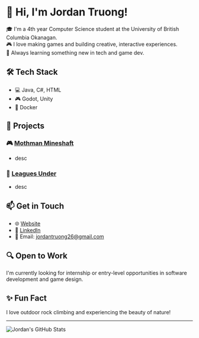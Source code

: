 # 👋 Hi, I'm Jordan Truong!

🎓 I'm a 4th year Computer Science student at the University of British Columbia Okanagan.  
🎮 I love making games and building creative, interactive experiences.  
🧠 Always learning something new in tech and game dev.

## 🛠️ Tech Stack
- 💻 Java, C#, HTML
- 🎮 Godot, Unity
- 🐳 Docker

## 🚀 Projects
### 🎮 [Mothman Mineshaft](#)
- desc

### 🌊 [Leagues Under](#)
- desc

## 📫 Get in Touch
- 🌐 [Website](#)
- 💼 [LinkedIn](#https://www.linkedin.com/in/jordan-truong-a0286b223/)
- 📧 Email: [jordantruong26@gmail.com](mailto:jordantruong26@gmail.com)

## 🔍 Open to Work
I'm currently looking for internship or entry-level opportunities in software development and game design.

## ✨ Fun Fact
I love outdoor rock climbing and experiencing the beauty of nature!

---

![Jordan's GitHub Stats](https://github-readme-stats.vercel.app/api?username=your-github-username&show_icons=true&theme=tokyonight)

